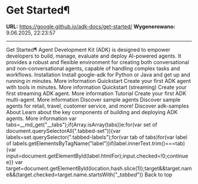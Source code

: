 # Get Started¶

**URL:** https://google.github.io/adk-docs/get-started/
**Wygenerowano:** 9.06.2025, 22:23:57

---

Get Started¶ Agent Development Kit (ADK) is designed to empower developers to build, manage, evaluate and deploy AI-powered agents. It provides a robust and flexible environment for creating both conversational and non-conversational agents, capable of handling complex tasks and workflows. Installation Install google-adk for Python or Java and get up and running in minutes. More information Quickstart Create your first ADK agent with tools in minutes. More information Quickstart (streaming) Create your first streaming ADK agent. More information Tutorial Create your first ADK multi-agent. More information Discover sample agents Discover sample agents for retail, travel, customer service, and more! Discover adk-samples About Learn about the key components of building and deploying ADK agents. More information var tabs=__md_get("__tabs");if(Array.isArray(tabs))e:for(var set of document.querySelectorAll(".tabbed-set")){var labels=set.querySelector(".tabbed-labels");for(var tab of tabs)for(var label of labels.getElementsByTagName("label"))if(label.innerText.trim()===tab){var input=document.getElementById(label.htmlFor);input.checked=!0;continue e}} var target=document.getElementById(location.hash.slice(1));target&&target.name&&(target.checked=target.name.startsWith("__tabbed_")) Back to top
